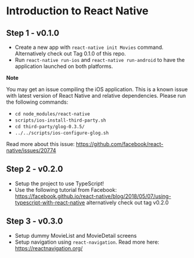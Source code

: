 # Introduction to React Native

## Step 1 - v0.1.0
- Create a new app with `react-native init Movies` command. Alternatively check out Tag 0.1.0 of this repo.
- Run `react-native run-ios` and `react-native run-android` to have the application launched on both platforms.

**Note**

You may get an issue compiling the iOS application. This is a known issue with latest version of React Native and relative dependencies. Please run the following commands:   
- `cd node_modules/react-native`
- `scripts/ios-install-third-party.sh`
- `cd third-party/glog-0.3.5/`
- `../../scripts/ios-configure-glog.sh`     

Read more about this issue: https://github.com/facebook/react-native/issues/20774

## Step 2 - v0.2.0
- Setup the project to use TypeScript!
- Use the following tutorial from Facebook: https://facebook.github.io/react-native/blog/2018/05/07/using-typescript-with-react-native alternatively check out tag v0.2.0

## Step 3 - v0.3.0
- Setup dummy MovieList and MovieDetail screens
- Setup navigation using `react-navigation`. Read more here: https://reactnavigation.org/



